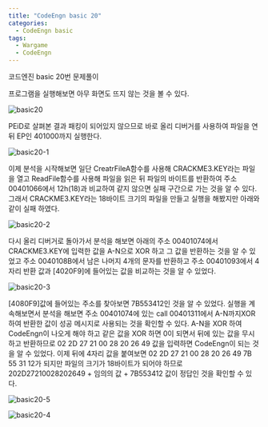 ```yaml
---
title: "CodeEngn basic 20"
categories:
  - CodeEngn basic
tags:
  - Wargame
  - CodeEngn
---
```


코드엔진 basic 20번 문제풀이

프로그램을 실행해보면 아무 화면도 뜨지 않는 것을 볼 수 있다.

![basic20](https://user-images.githubusercontent.com/91646923/135472643-e069945e-70ee-49a8-95ec-9ba18eeabc8c.JPG)

PEiD로 살펴본 결과 패킹이 되어있지 않으므로 바로 올리 디버거를 사용하여 파일을 연 뒤 EP인 401000까지 실행한다.

![basic20-1](https://user-images.githubusercontent.com/91646923/135472664-4baf5cd4-a810-41aa-9aa2-14cb3142c76a.JPG)

이제 분석을 시작해보면 일단 CreatrFileA함수를 사용해 CRACKME3.KEY라는 파일을 열고 ReadFile함수를 사용해 파일을 읽은 뒤 파일의 바이트를 반환하여 주소 00401066에서 12h(18)과 비교하여 같지 않으면 실패 구간으로 가는 것을 알 수 있다. 그래서 CRACKME3.KEY라는 18바이트 크기의 파일을 만들고 실행을 해봤지만 아래와 같이 실패 하였다.

![basic20-2](https://user-images.githubusercontent.com/91646923/135472677-785455b0-86e0-421a-ab1d-c84788b5f465.JPG)

다시 올리 디버거로 돌아가서 분석을 해보면 아래의 주소 00401074에서 CRACKME3.KEY에 입력한 값을 A-N으로 XOR 하고 그 값을 반환하는 것을 알 수 있었고 주소 0040108B에서 남은 나머지 4개의 문자를 반환하고 주소 00401093에서 4자리 반환 값과 [4020F9]에 들어있는 값을 비교하는 것을 알 수 있었다.

![basic20-3](https://user-images.githubusercontent.com/91646923/135472780-34aa4e23-82a0-49b4-998f-3d4589e0a54a.JPG)

[4080F9]값에 들어있는 주소를 찾아보면 7B553412인 것을 알 수 있었다. 실행을 계속해보면서 분석을 해보면 주소 00401074에 있는 call 00401311에서 A-N까지XOR 하여 반환한 값이 성공 메시지로 사용되는 것을 확인할 수 있다. A-N을 XOR 하여 CodeEngn이 나오게 해야 하고 같은 값을 XOR 하면 0이 되면서 뒤에 있는 값을 무시하고 반환하므로 02 2D 27 21 00 28 20 26 49 값을 입력하면 CodeEngn이 되는 것을 알 수 있었다. 이제 뒤에 4자리 값을 붙여보면 02 2D 27 21 00 28 20 26 49 7B 55 31 12가 되지만 파일의 크기가 18바이트가 되어야 하므로 202D27210028202649 + 임의의 값 + 7B553412 값이 정답인 것을 확인할 수 있다.

![basic20-5](https://user-images.githubusercontent.com/91646923/135473070-14027bb5-4358-4d19-acb1-4cd6ab5b7aa4.JPG)

![basic20-4](https://user-images.githubusercontent.com/91646923/135473084-2bc3dc57-a015-4cd1-95d4-c2117d0a216a.JPG)

